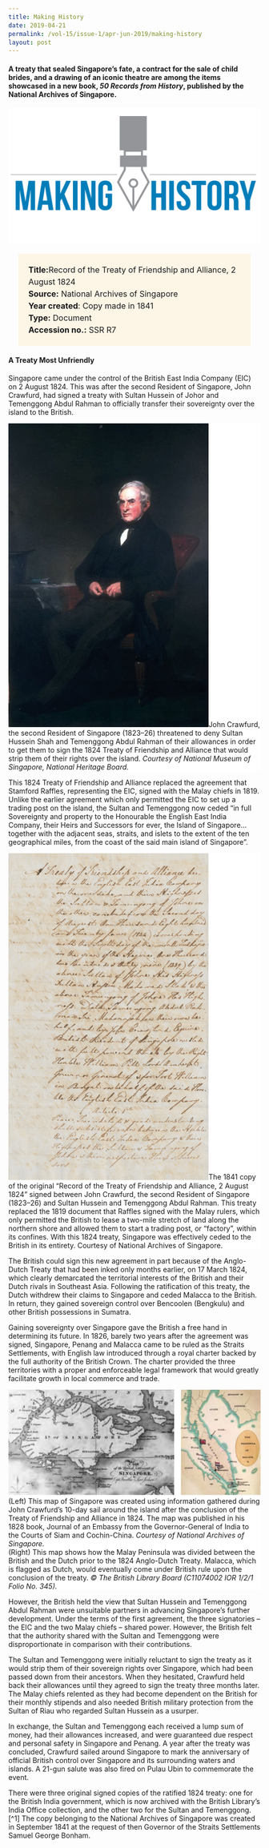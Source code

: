 ```yaml
---
title: Making History
date: 2019-04-21
permalink: /vol-15/issue-1/apr-jun-2019/making-history
layout: post
---
```

#### A treaty that sealed Singapore’s fate, a contract for the sale of child brides, and a drawing of an iconic theatre are among the items showcased in a new book, *50 Records from History*, published by the National Archives of Singapore.

<div style="background-color: white;"><br><img src="/images/Vol-15-issue-1/making-history/01_history.png"></div>

<span style="background-colour: #fdf5e6; padding: 20px; margin: 20px; background:#fdf5e6; display:block; font-size:1rem; line-height:1.5rem;">
<b>Title:</b>Record of the Treaty of Friendship and Alliance, 2 August 1824<br>
<b>Source:</b> National Archives of Singapore<br>
<b>Year created</b>: Copy made in 1841<br>
<b>Type:</b> Document<br>
<b>Accession no.:</b> SSR R7</span>

#### **A Treaty Most Unfriendly**

Singapore came under the control of the British East India Company (EIC) on 2 August 1824. This was after the second Resident of Singapore, John Crawfurd, had signed a treaty with Sultan Hussein of Johor and Temenggong Abdul Rahman to officially transfer their sovereignty over the island to the British.

<div style="background-color: white;"><img style="width:400px" src="/images/Vol-15-issue-1/making-history/03a_history.png">John Crawfurd, the second Resident of Singapore (1823–26) threatened to deny Sultan Hussein Shah and Temenggong Abdul Rahman of their allowances in order to get them to sign the 1824 Treaty of Friendship and Alliance that would strip them of their rights over the island. <i>Courtesy of National Museum of Singapore, National Heritage Board.</i></div>

This 1824 Treaty of Friendship and Alliance replaced the agreement that Stamford Raffles, representing the EIC, signed with the Malay chiefs in 1819. Unlike the earlier agreement which only permitted the EIC to set up a trading post on the island, the Sultan and Temenggong now ceded “in full Sovereignty and property to the Honourable the English East India Company, their Heirs and Successors for ever, the Island of Singapore… together with the adjacent seas, straits, and islets to the extent of the ten geographical miles, from the coast of the said main island of Singapore”.

<div style="background-color: white;"><img style="width:400px" src="/images/Vol-15-issue-1/making-history/03b_history.png">The 1841 copy of the original “Record of the Treaty of Friendship and Alliance, 2 August 1824” signed between John Crawfurd, the second Resident of Singapore (1823–26) and Sultan Hussein and Temenggong Abdul Rahman. This treaty replaced the 1819 document that Raffles signed with the Malay rulers, which only permitted the British to lease a two-mile stretch of land along the northern shore and allowed them to start a trading post, or “factory”, within its confines. With this 1824 treaty, Singapore was effectively ceded to the British in its entirety. Courtesy of National Archives of Singapore.</i></div>

The British could sign this new agreement in part because of the Anglo-Dutch Treaty that had been inked only months earlier, on 17 March 1824, which clearly demarcated the territorial interests of the British and their Dutch rivals in Southeast Asia. Following the ratification of this treaty, the Dutch withdrew their claims to Singapore and ceded Malacca to the British. In return, they gained sovereign control over Bencoolen (Bengkulu) and other British possessions in Sumatra.

Gaining sovereignty over Singapore gave the British a free hand in determining its future. In 1826, barely two years after the agreement was signed, Singapore, Penang and Malacca came to be ruled as the Straits Settlements, with English law introduced through a royal charter backed by the full authority of the British Crown. The charter provided the three territories with a proper and enforceable legal framework that would greatly facilitate growth in local commerce and trade.

<div style="background-color: white;"><img style="width:700px" src="/images/Vol-15-issue-1/making-history/02_history.jpg">(Left) This map of Singapore was created using information gathered during John Crawfurd’s 10-day sail around the island after the conclusion of the Treaty of Friendship and Alliance in 1824. The map was published in his 1828 book, Journal of an Embassy from the Governor-General of India to the Courts of Siam and Cochin-China. <i>Courtesy of National Archives of Singapore.</i><br>
(Right) This map shows how the Malay Peninsula was divided between the British and the Dutch prior to the 1824 Anglo-Dutch Treaty. Malacca, which is flagged as Dutch, would eventually come under British rule upon the conclusion of the treaty. <i>© The British Library Board (C11074002 IOR 1/2/1 Folio No. 345).</i></div>

However, the British held the view that Sultan Hussein and Temenggong Abdul Rahman were unsuitable partners in advancing Singapore’s further development. Under the terms of the first agreement, the three signatories – the EIC and the two Malay chiefs – shared power. However, the British felt that the authority shared with the Sultan and Temenggong were disproportionate in comparison with their contributions.

The Sultan and Temenggong were initially reluctant to sign the treaty as it would strip them of their sovereign rights over Singapore, which had been passed down from their ancestors. When they hesitated, Crawfurd held back their allowances until they agreed to sign the treaty three months later. The Malay chiefs relented as they had become dependent on the British for their monthly stipends and also needed British military protection from the Sultan of Riau who regarded Sultan Hussein as a usurper.

In exchange, the Sultan and Temenggong each received a lump sum of money, had their allowances increased, and were guaranteed due respect and personal safety in Singapore and Penang. A year after the treaty was concluded, Crawfurd sailed around Singapore to mark the anniversary of official British control over Singapore and its surrounding waters and islands. A 21-gun salute was also fired on Pulau Ubin to commemorate the event.

There were three original signed copies of the ratified 1824 treaty: one for the British India government, which is now archived with the British Library’s India Office collection, and the other two for the Sultan and Temenggong.[^1] The copy belonging to the National Archives of Singapore was created in September 1841 at the request of then Governor of the Straits Settlements Samuel George Bonham.